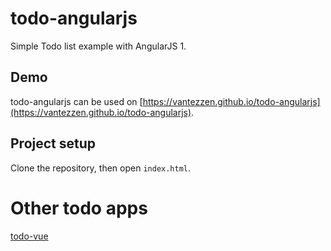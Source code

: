 # todo-angularjs
Simple Todo list example with AngularJS 1.

## Demo
todo-angularjs can be used on [https://vantezzen.github.io/todo-angularjs](https://vantezzen.github.io/todo-angularjs).

## Project setup
Clone the repository, then open `index.html`.

# Other todo apps
[todo-vue](https://vantezzen.github.io/todo-vue)

